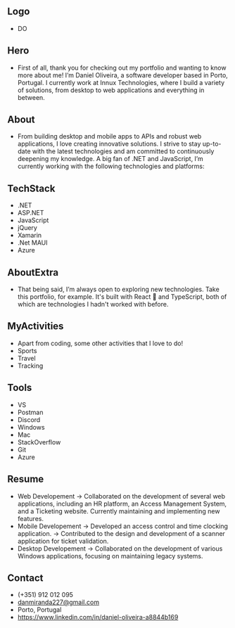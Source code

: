 ## Logo

- DO

## Hero

- First of all, thank you for checking out my portfolio and wanting to know more about me! I’m Daniel Oliveira, a software developer based in Porto, Portugal. I currently work at Innux Technologies, where I build a variety of solutions, from desktop to web applications and everything in between.

## About

- From building desktop and mobile apps to APIs and robust web applications, I love creating innovative solutions. I strive to stay up-to-date with the latest technologies and am committed to continuously deepening my knowledge. A big fan of .NET and JavaScript, I’m currently working with the following technologies and platforms:

## TechStack

- .NET
- ASP.NET
- JavaScript
- jQuery
- Xamarin
- .Net MAUI
- Azure

## AboutExtra

- That being said, I’m always open to exploring new technologies. Take this portfolio, for example. It's built with React 🚀 and TypeScript, both of which are technologies I hadn't worked with before.

## MyActivities

- Apart from coding, some other activities that I love to do!
- Sports
- Travel
- Tracking

## Tools

- VS
- Postman
- Discord
- Windows
- Mac
- StackOverflow
- Git
- Azure

## Resume

- Web Developement
  -> Collaborated on the development of several web applications, including an HR platform, an Access Management System, and a Ticketing website. Currently maintaining and implementing new features.
- Mobile Developement
  -> Developed an access control and time clocking application.
  -> Contributed to the design and development of a scanner application for ticket validation.
- Desktop Developement
  -> Collaborated on the development of various Windows applications, focusing on maintaining legacy systems.

## Contact

- (+351) 912 012 095
- danmiranda227@gmail.com
- Porto, Portugal
- https://www.linkedin.com/in/daniel-oliveira-a8844b169
